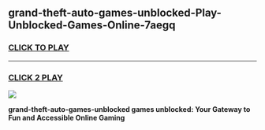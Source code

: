 
## grand-theft-auto-games-unblocked-Play-Unblocked-Games-Online-7aegq
<h3>
<a href="https://premium76.site?title=grand-theft-auto-games-unblocked&ref=24A">CLICK TO PLAY</a></h3>
<hr>

<h3>
<a href="https://premium76.site?title=grand-theft-auto-games-unblocked&ref=24A">CLICK 2 PLAY</a>
  
</h3>

<a href="https://premium76.site?title=grand-theft-auto-games-unblocked&ref=24A"><img src="https://clearcache.store/games.png"></a>


**grand-theft-auto-games-unblocked games unblocked: Your Gateway to Fun and Accessible Online Gaming**

